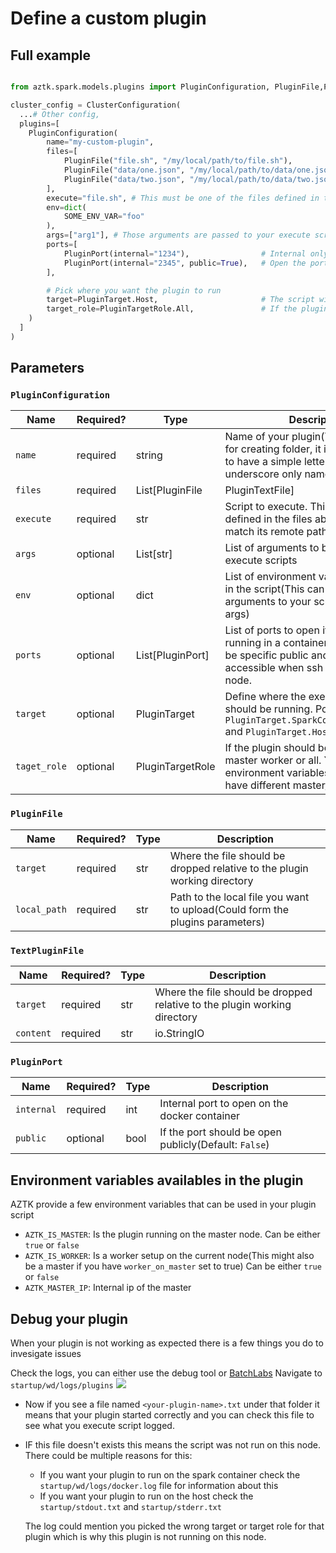 
# Define a custom plugin

## Full example
```py

from aztk.spark.models.plugins import PluginConfiguration, PluginFile,PluginPort, PluginTarget, PluginTargetRole

cluster_config = ClusterConfiguration(
  ...# Other config,
  plugins=[
    PluginConfiguration(
        name="my-custom-plugin",
        files=[
            PluginFile("file.sh", "/my/local/path/to/file.sh"),
            PluginFile("data/one.json", "/my/local/path/to/data/one.json"),
            PluginFile("data/two.json", "/my/local/path/to/data/two.json"),
        ],
        execute="file.sh", # This must be one of the files defined in the file list and match the target path,
        env=dict(
            SOME_ENV_VAR="foo"
        ),
        args=["arg1"], # Those arguments are passed to your execute script
        ports=[
            PluginPort(internal="1234"),                # Internal only(For node communication for example)
            PluginPort(internal="2345", public=True),   # Open the port to the public(When ssh into). Used for UI for example
        ],

        # Pick where you want the plugin to run
        target=PluginTarget.Host,                       # The script will be run on the host. Default value is to run in the spark container
        target_role=PluginTargetRole.All,               # If the plugin should be run only on the master worker or all. You can use environment variables(See below to have different master/worker config)
    )
  ]
)
```

## Parameters

### `PluginConfiguration`
| Name         | Required? | Type                            | Description                                                                                                                                                     |
|--------------|-----------|---------------------------------|-----------------------------------------------------------------------------------------------------------------------------------------------------------------|
| `name`       | required  | string                          | Name of your plugin(This will be used for creating folder, it is recommended to have a simple letter, dash, underscore only name)                               |
| `files`      | required  | List[PluginFile|PluginTextFile] | List of files to upload                                                                                                                                         |
| `execute`    | required  | str                             | Script to execute. This script must be defined in the files above and must match its remote path                                                                |
| `args`       | optional  | List[str]                       | List of arguments to be passed to your execute scripts                                                                                                          |
| `env`        | optional  | dict                            | List of environment variables to access in the script(This can be used to pass arguments to your script instead of args)                                        |
| `ports`      | optional  | List[PluginPort]                | List of ports to open if the script is running in a container. A port can also be specific public and it will then be accessible when ssh into the master node. |
| `target`     | optional  | PluginTarget                    | Define where the execute script should be running. Potential values are `PluginTarget.SparkContainer(Default)` and `PluginTarget.Host`                          |
| `taget_role` | optional  | PluginTargetRole                | If the plugin should be run only on the master worker or all. You can use environment variables(See below to have different master/worker config)               |             |

### `PluginFile`
| Name         | Required? | Type | Description                                                                  |
|--------------|-----------|------|------------------------------------------------------------------------------|
| `target`     | required  | str  | Where the file should be dropped relative to the plugin working directory    |
| `local_path` | required  | str  | Path to the local file you want to upload(Could form the plugins parameters) |

### `TextPluginFile`
| Name      | Required? | Type              | Description                                                                  |
|-----------|-----------|-------------------|------------------------------------------------------------------------------|
| `target`  | required  | str               | Where the file should be dropped relative to the plugin working directory    |
| `content` | required  | str | io.StringIO | Path to the local file you want to upload(Could form the plugins parameters) |

### `PluginPort`
| Name       | Required? | Type | Description                                           |
|------------|-----------|------|-------------------------------------------------------|
| `internal` | required  | int  | Internal port to open on the docker container         |
| `public`   | optional  | bool | If the port should be open publicly(Default: `False`) |

## Environment variables availables in the plugin

AZTK provide a few environment variables that can be used in your plugin script

* `AZTK_IS_MASTER`: Is the plugin running on the master node. Can be either `true` or `false`
* `AZTK_IS_WORKER`: Is a worker setup on the current node(This might also be a master if you have `worker_on_master` set to true) Can be either `true` or `false`
* `AZTK_MASTER_IP`: Internal ip of the master

## Debug your plugin
When your plugin is not working as expected there is a few things you do to invesigate issues

Check the logs, you can either use the debug tool or [BatchLabs](https://github.com/Azure/BatchLabs)
Navigate to `startup/wd/logs/plugins`
![](misc/plugin-logs.png)

* Now if you see a file named `<your-plugin-name>.txt` under that folder it means that your plugin started correctly and you can check this file to see what you execute script logged.
* IF this file doesn't exists this means the script was not run on this node. There could be multiple reasons for this:
  - If you want your plugin to run on the spark container check the `startup/wd/logs/docker.log` file for information about this
  - If you want your plugin to run on the host check the `startup/stdout.txt` and `startup/stderr.txt`

  The log could mention you picked the wrong target or target role for that plugin which is why this plugin is not running on this node.
